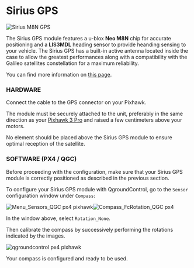 # Sirius GPS

![](https://drotek.com/wp-content/uploads/2017/05/Sirius_rendu_oblique2.png "Sirius M8N GPS")

The Sirius GPS module features a u-blox **Neo M8N** chip for accurate positioning and a **LIS3MDL** heading sensor to provide heanding sensing to your vehicle. The Sirius GPS has a built-in active antenna located inside the case to allow the greatest performances along with a compatibility with the Galileo satellites constellation for a maximum reliability.

You can find more information on [this page](https://store.drotek.com/gps/856-sirius-gps-8944595120557.html).

### HARDWARE

Connect the cable to the GPS connector on your Pixhawk.

The module must be securely attached to the unit, preferably in the same direction as your [Pixhawk 3 Pro](https://store.drotek.com/autopilots/885-pixhawk-pro-autopilot-8944595120670.html) and raised a few centimeters above your motors.

No element should be placed above the Sirius GPS module to ensure optimal reception of the satellite.

### SOFTWARE \(PX4 / QGC\)

Before proceeding with the configuration, make sure that your Sirius GPS module is correctly positioned as described in the previous section.

To configure your Sirius GPS module with QgroundControl, go to the `Sensor` configuration window under `Compass`:

![](https://drotek.com/wp-content/uploads/2017/01/Menu_Sensors_QGC.png "Menu\_Sensors\_QGC px4 pixhawk")![](https://drotek.com/wp-content/uploads/2017/01/Compass_FcRotation_QGC.png "Compass\_FcRotation\_QGC px4")

In the window above, select `Rotation_None`.

Then calibrate the compass by successively performing the rotations indicated by the images.

![](https://drotek.com/wp-content/uploads/2017/01/Window_Compass_Calib_QGC-700x460.png "qgroundcontrol px4 pixhawk")

Your compass is configured and ready to be used.

